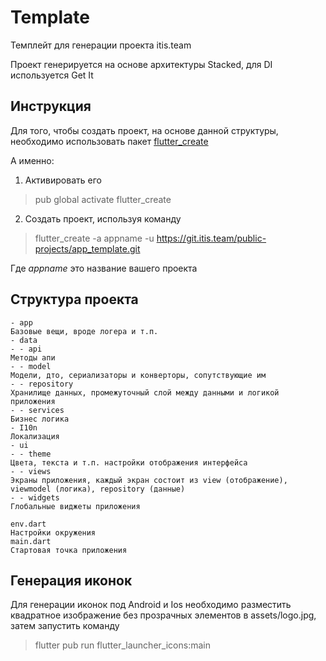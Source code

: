 
# Template

  

Темплейт для генерации проекта itis.team

Проект генерируется на основе архитектуры Stacked, для DI используется Get It

  

## Инструкция

 
Для того, чтобы создать проект, на основе данной структуры, необходимо использовать пакет [flutter_create](https://pub.dev/packages/flutter_create)

А именно:
1. Активировать его
> pub global activate flutter_create
2. Создать проект, используя команду
> flutter_create -a appname -u https://git.itis.team/public-projects/app_template.git

Где *appname* это название вашего проекта

## Структура проекта
```
- app
Базовые вещи, вроде логера и т.п.
- data
- - api
Методы апи
- - model
Модели, дто, сериализаторы и конверторы, сопутствующие им
- - repository
Хранилище данных, промежуточный слой между данными и логикой приложения
- - services
Бизнес логика
- I10n
Локализация
- ui
- - theme
Цвета, текста и т.п. настройки отображения интерфейса
- - views
Экраны приложения, каждый экран состоит из view (отображение), viewmodel (логика), repository (данные)
- - widgets
Глобальные виджеты приложения

env.dart
Настройки окружения
main.dart
Стартовая точка приложения
```

## Генерация иконок
Для генерации иконок под Android и Ios необходимо разместить квадратное изображение без прозрачных элементов в assets/logo.jpg, затем запустить команду
> flutter pub run flutter_launcher_icons:main 
